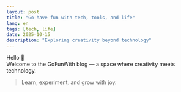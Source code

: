 ```yaml
---
layout: post
title: "Go have fun with tech, tools, and life"
lang: en
tags: [tech, life]
date: 2025-10-15
description: "Exploring creativity beyond technology"
---
```

Hello 👋  
Welcome to the GoFunWith blog — a space where creativity meets technology.

> Learn, experiment, and grow with joy.

